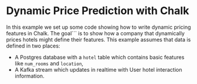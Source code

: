 # Dynamic Price Prediction with Chalk

In this example we set up some code showing how to write dynamic pricing features in Chalk. The goal```
is to show how a company that dynamically prices hotels might define their features. This example assumes that data is defined in two places:
- A Postgres database with a `hotel` table which contains basic features like `num_rooms` and `location`,
- A Kafka stream which updates in realtime with User hotel interaction information.

